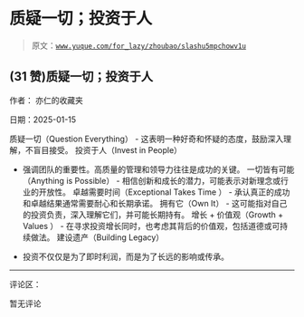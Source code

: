 # 质疑一切；投资于人

> 原文：[`www.yuque.com/for_lazy/zhoubao/slashu5mpchowv1u`](https://www.yuque.com/for_lazy/zhoubao/slashu5mpchowv1u)

## (31 赞)质疑一切；投资于人

作者： 亦仁的收藏夹

日期：2025-01-15

质疑一切（Question Everything） - 这表明一种好奇和怀疑的态度，鼓励深入理解，不盲目接受。 投资于人（Invest in People）

*   强调团队的重要性。高质量的管理和领导力往往是成功的关键。 一切皆有可能（Anything is Possible） -
    相信创新和成长的潜力，可能表示对新理念或行业的开放性。 卓越需要时间（Exceptional Takes Time ） -
    承认真正的成功和卓越结果通常需要耐心和长期承诺。 拥有它（Own It） - 这可能指对自己的投资负责，深入理解它们，并可能长期持有。 增长 +
    价值观（Growth + Values ） - 在寻求投资增长同时，也考虑其背后的价值观，包括道德或可持续做法。 建设遗产（Building Legacy）

*   投资不仅仅是为了即时利润，而是为了长远的影响或传承。

* * *

评论区：

暂无评论